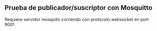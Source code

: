 ## Prueba de publicador/suscriptor con Mosquitto

Requiere servidor mosquito corriendo con protocolo websocket en port 9001

